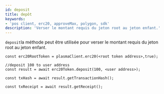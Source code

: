 ```yaml
---
id: deposit
title: depôt
keywords:
- 'pos client, erc20, approveMax, polygon, sdk'
description: 'Verser le montant requis du jeton root au jeton enfant.'
---
```


`deposit`la méthode peut être utilisée pour verser le montant requis du jeton root au jeton enfant.

```
const erc20RootToken = plasmaClient.erc20(<root token address>,true);

//deposit 100 to user address
const result = await erc20Token.deposit(100, <user address>);

const txHash = await result.getTransactionHash();

const txReceipt = await result.getReceipt();

```
